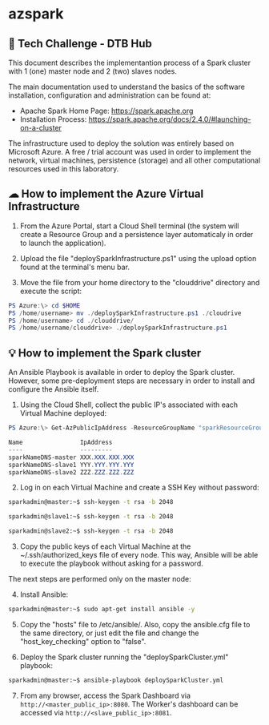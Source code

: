 # azspark

## 🚚 Tech Challenge - DTB Hub

This document describes the implementantion process of a Spark cluster with 1 (one) master node and 2 (two) slaves nodes.

The main documentation used to understand the basics of the software installation, configuration and administration can be found at:

- Apache Spark Home Page: <https://spark.apache.org>
- Installation Process: <https://spark.apache.org/docs/2.4.0/#launching-on-a-cluster>

The infrastructure used to deploy the solution was entirely based on Microsoft Azure. A free / trial account was used in order to implement the network, virtual machines, persistence (storage) and all other computational resources used in this laboratory.

## ☁ How to implement the Azure Virtual Infrastructure

1. From the Azure Portal, start a Cloud Shell terminal (the system will create a Resource Group and a persistence layer automaticaly in order to launch the application).

2. Upload the file "deploySparkInfrastructure.ps1" using the upload option found at the terminal's menu bar.

3. Move the file from your home directory to the "clouddrive" directory and execute the script:

~~~~powershell
PS Azure:\> cd $HOME
PS /home/username> mv ./deploySparkInfrastructure.ps1 ./cloudrive
PS /home/username> cd ./clouddrive/
PS /home/username/clouddrive> ./deploySparkInfrastructure.ps1
~~~~

## 💡 How to implement the Spark cluster

An Ansible Playbook is available in order to deploy the Spark cluster. However, some pre-deployment steps are necessary in order to install and configure the Ansible itself.

1. Using the Cloud Shell, collect the public IP's associated with each Virtual Machine deployed:

~~~~powershell
PS Azure:\> Get-AzPublicIpAddress -ResourceGroupName "sparkResourceGroup" | Select "Name", "IpAddress"

Name                IpAddress
----                ---------
sparkNameDNS-master XXX.XXX.XXX.XXX
sparkNameDNS-slave1 YYY.YYY.YYY.YYY
sparkNameDNS-slave2 ZZZ.ZZZ.ZZZ.ZZZ
~~~~

2. Log in on each Virtual Machine and create a SSH Key without password:

~~~~bash
sparkadmin@master:~$ ssh-keygen -t rsa -b 2048
~~~~

~~~~bash
sparkadmin@slave1:~$ ssh-keygen -t rsa -b 2048
~~~~

~~~~bash
sparkadmin@slave2:~$ ssh-keygen -t rsa -b 2048
~~~~

3. Copy the public keys of each Virtual Machine at the ~/.ssh/authorized_keys file of every node. This way, Ansible will be able to execute the playbook without asking for a password.

The next steps are performed only on the master node:

4. Install Ansible:

~~~~bash
sparkadmin@master:~$ sudo apt-get install ansible -y
~~~~

5. Copy the "hosts" file to /etc/ansible/. Also, copy the ansible.cfg file to the same directory, or just edit the file and change the "host_key_checking" option to "false".

6. Deploy the Spark cluster running the "deploySparkCluster.yml" playbook:

~~~~bash
sparkadmin@master:~$ ansible-playbook deploySparkCluster.yml
~~~~

7. From any browser, access the Spark Dashboard via ```http://<master_public_ip>:8080```. The Worker's dashboard can be accessed via ```http://<slave_public_ip>:8081```.
